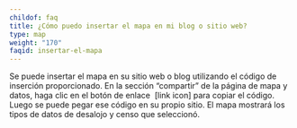 ```yaml
---
childof: faq
title: ¿Cómo puedo insertar el mapa en mi blog o sitio web?
type: map
weight: "170"
faqid: insertar-el-mapa
---
```

Se puede insertar el mapa en su sitio web o blog utilizando el código de inserción proporcionado. En la sección “compartir” de la página de mapa y datos, haga clic en el botón de enlace  \[link icon] para copiar el código. Luego se puede pegar ese código en su propio sitio. El mapa mostrará los tipos de datos de desalojo y censo que seleccionó.